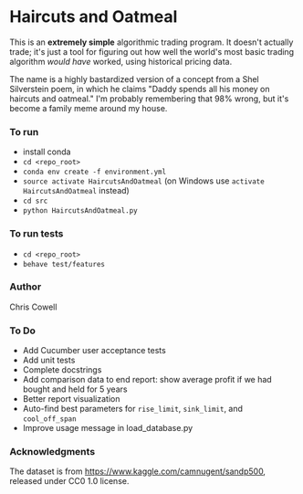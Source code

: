 # Haircuts and Oatmeal

This is an **extremely simple** algorithmic trading program. It doesn't actually trade; it's just a tool for figuring out how well the world's most basic trading algorithm *would have* worked, using historical pricing data.

The name is a highly bastardized version of a concept from a Shel Silverstein poem, in which he claims "Daddy spends all his money on haircuts and oatmeal." I'm probably remembering that 98% wrong, but it's become a family meme around my house.


### To run
* install conda
* `cd <repo_root>`
* `conda env create -f environment.yml`
* `source activate HaircutsAndOatmeal` (on Windows use `activate HaircutsAndOatmeal` instead)
* `cd src`
* `python HaircutsAndOatmeal.py`


### To run tests
* `cd <repo_root>`
* `behave test/features`


### Author
Chris Cowell


### To Do
* Add Cucumber user acceptance tests
* Add unit tests
* Complete docstrings
* Add comparison data to end report: show average profit if we had bought and held for 5 years
* Better report visualization
* Auto-find best parameters for `rise_limit`, `sink_limit`, and `cool_off_span`
* Improve usage message in load_database.py


### Acknowledgments
The dataset is from https://www.kaggle.com/camnugent/sandp500, released under CC0 1.0 license.
